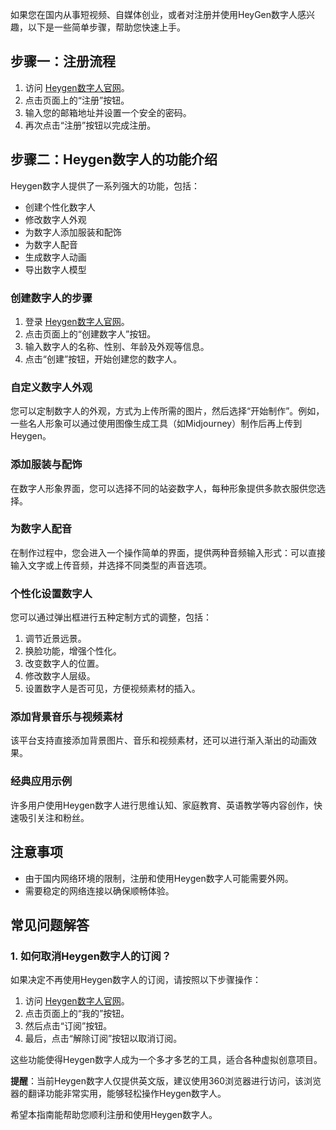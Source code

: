 如果您在国内从事短视频、自媒体创业，或者对注册并使用HeyGen数字人感兴趣，以下是一些简单步骤，帮助您快速上手。

## 步骤一：注册流程

1. 访问 [Heygen数字人官网](https://bit.ly/bewildcard)。
2. 点击页面上的“注册”按钮。
3. 输入您的邮箱地址并设置一个安全的密码。
4. 再次点击“注册”按钮以完成注册。

## 步骤二：Heygen数字人的功能介绍

Heygen数字人提供了一系列强大的功能，包括：

- 创建个性化数字人
- 修改数字人外观
- 为数字人添加服装和配饰
- 为数字人配音
- 生成数字人动画
- 导出数字人模型

### 创建数字人的步骤

1. 登录 [Heygen数字人官网](https://bit.ly/bewildcard)。
2. 点击页面上的“创建数字人”按钮。
3. 输入数字人的名称、性别、年龄及外观等信息。
4. 点击“创建”按钮，开始创建您的数字人。

### 自定义数字人外观 

您可以定制数字人的外观，方式为上传所需的图片，然后选择“开始制作”。例如，一些名人形象可以通过使用图像生成工具（如Midjourney）制作后再上传到Heygen。

### 添加服装与配饰 

在数字人形象界面，您可以选择不同的站姿数字人，每种形象提供多款衣服供您选择。

### 为数字人配音

在制作过程中，您会进入一个操作简单的界面，提供两种音频输入形式：可以直接输入文字或上传音频，并选择不同类型的声音选项。

### 个性化设置数字人

您可以通过弹出框进行五种定制方式的调整，包括：

1. 调节近景远景。
2. 换脸功能，增强个性化。
3. 改变数字人的位置。
4. 修改数字人层级。
5. 设置数字人是否可见，方便视频素材的插入。

### 添加背景音乐与视频素材

该平台支持直接添加背景图片、音乐和视频素材，还可以进行渐入渐出的动画效果。

### 经典应用示例

许多用户使用Heygen数字人进行思维认知、家庭教育、英语教学等内容创作，快速吸引关注和粉丝。

## 注意事项

- 由于国内网络环境的限制，注册和使用Heygen数字人可能需要外网。
- 需要稳定的网络连接以确保顺畅体验。

## 常见问题解答

### 1. 如何取消Heygen数字人的订阅？

如果决定不再使用Heygen数字人的订阅，请按照以下步骤操作：

1. 访问 [Heygen数字人官网](https://bit.ly/bewildcard)。
2. 点击页面上的“我的”按钮。
3. 然后点击“订阅”按钮。
4. 最后，点击“解除订阅”按钮以取消订阅。

这些功能使得Heygen数字人成为一个多才多艺的工具，适合各种虚拟创意项目。

**提醒**：当前Heygen数字人仅提供英文版，建议使用360浏览器进行访问，该浏览器的翻译功能非常实用，能够轻松操作Heygen数字人。

希望本指南能帮助您顺利注册和使用Heygen数字人。